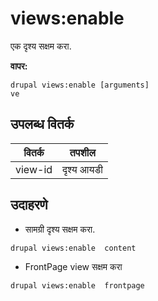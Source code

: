 # views:enable
एक दृश्य सक्षम करा.

**वापर:**
```
drupal views:enable [arguments]
ve
```

## उपलब्ध वितर्क
वितर्क | तपशील
---------|-------------
view-id | दृश्य आयडी

## उदाहरणे
* सामग्री दृश्य सक्षम करा.
```
drupal views:enable  content
```
* FrontPage view सक्षम करा
```
drupal views:enable  frontpage
```
